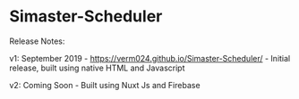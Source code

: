 # Simaster-Scheduler

Release Notes:

v1: September 2019 - https://verm024.github.io/Simaster-Scheduler/ - Initial release, built using native HTML and Javascript

v2: Coming Soon - Built using Nuxt Js and Firebase
